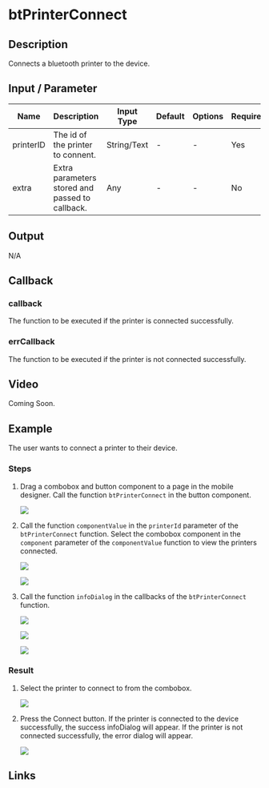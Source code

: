 # btPrinterConnect

## Description

Connects a bluetooth printer to the device.

## Input / Parameter

| Name | Description | Input Type | Default | Options | Required |
| ------ | ------ | ------ | ------ | ------ | ------ |
| printerID | The id of the printer to connent. | String/Text | - | - | Yes |
| extra | Extra parameters stored and passed to callback. | Any | - | - | No |

## Output

N/A

## Callback

### callback

The function to be executed if the printer is connected successfully.

### errCallback

The function to be executed if the printer is not connected successfully.

## Video

Coming Soon.

<!-- Format: [![Video]({image-path})]({url-link}) -->

## Example

The user wants to connect a printer to their device.

<!-- Share a scenario, like a user requirements. -->

### Steps

1. Drag a combobox and button component to a page in the mobile designer. Call the function `btPrinterConnect` in the button component. 

    ![](./btPrinterConnect-step-1.png)

2. Call the function `componentValue` in the `printerId` parameter of the `btPrinterConnect` function. Select the combobox component in the `component` parameter of the `componentValue` function to view the printers connected.

    ![](./btPrinterConnect-step-2.png)

    ![](./btPrinterConnect-step-3.png)

3. Call the function `infoDialog` in the callbacks of the `btPrinterConnect` function.

    ![](./btPrinterConnect-step-4.png)

    ![](./btPrinterConnect-step-5.png)

    ![](./btPrinterConnect-step-6.png)

<!-- Show the steps and share some screenshots.

1. .....

Format: ![]({image-path}) -->

### Result

1. Select the printer to connect to from the combobox. 
    
    ![](../btPrinterConnect/btPrinterConnect-result-1.jpg)

2. Press the Connect button. If the printer is connected to the device successfully, the success infoDialog will appear. If the printer is not connected successfully, the error dialog will appear.

    ![](../btPrinterConnect/btPrinterConnect-result-2.jpg)

<!-- Explain the output.

Format: ![]({image-path}) -->

## Links